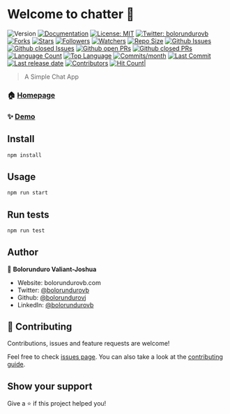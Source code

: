 # Welcome to chatter 👋
![Version](https://img.shields.io/badge/version-1.0.0-blue.svg?cacheSeconds=2592000)
[![Documentation](https://img.shields.io/badge/documentation-yes-brightgreen.svg)](github.com/bolorundurovj)
[![License: MIT](https://img.shields.io/badge/License-MIT-yellow.svg)](#)
[![Twitter: bolorundurovb](https://img.shields.io/twitter/follow/bolorundurovb.svg?style=social)](https://twitter.com/bolorundurovb)
[![Forks](https://img.shields.io/github/forks/bolorundurovj/Chatter?style=flat)](https://github.com/bolorundurovj/Chatter/network/members) [![Stars](https://img.shields.io/github/stars/bolorundurovj/Chatter?style=flat)](https://github.com/bolorundurovj/Chatter/stargazers) [![Followers](https://img.shields.io/github/followers/bolorundurovj?style=flat)](https://github.com/bolorundurovj?tab=followers) [![Watchers](https://img.shields.io/github/watchers/bolorundurovj/Chatter?style=flat)](https://github.com/bolorundurovj/Chatter/watchers)
[![Repo Size](https://img.shields.io/github/repo-size/bolorundurovj/Chatter?style=flat)](https://github.com/bolorundurovj/Chatter) [![Github Issues](https://img.shields.io/github/issues-raw/bolorundurovj/Chatter?style=flat)](https://github.com/bolorundurovj/Chatter/issues) [![Github closed Issues](https://img.shields.io/github/issues-closed/bolorundurovj/Chatter?style=flat)](https://github.com/bolorundurovj/Chatter/issues?q=is%3Aissue+is%3Aclosed) [![Github open PRs](https://img.shields.io/github/issues-pr-raw/bolorundurovj/Chatter?style=flat)](https://github.com/bolorundurovj/Chatter/pulls) [![Github closed PRs](https://img.shields.io/github/issues-pr-closed/bolorundurovj/Chatter?style=flat)](https://github.com/bolorundurovj/Chatter/pulls?q=is%3Apr+is%3Aclosed) [![Language Count](https://img.shields.io/github/languages/count/bolorundurovj/Chatter?style=flat)](https://github.com/bolorundurovj/Chatter) [![Top Language](https://img.shields.io/github/languages/top/bolorundurovj/Chatter?style=flat)](https://github.com/bolorundurovj/Chatter) [![Commits/month](https://img.shields.io/github/commit-activity/m/bolorundurovj/Chatter?style=flat)](https://github.com/bolorundurovj/Chatter/graphs/commit-activity) [![Last Commit](https://img.shields.io/github/last-commit/bolorundurovj/Chatter?style=flat)](https://github.com/bolorundurovj/Chatter/graphs/commit-activity) [![Last release date](https://img.shields.io/github/release-date/bolorundurovj/Chatter?style=flat)](https://github.com/bolorundurovj/Chatter/releases) [![Contributors](https://img.shields.io/github/contributors/bolorundurovj/Chatter?style=flat)](https://github.com/bolorundurovj/Chatter/graphs/contributors) [![Hit Count](http://hits.dwyl.com/bolorundurovj/Chatter.svg?style=flat)](https://github.com/bolorundurovj/Chatter)|

> A Simple Chat App

### 🏠 [Homepage](github.com/bolorundurovj)

### ✨ [Demo](github.com/bolorundurovj)

## Install

```sh
npm install
```

## Usage

```sh
npm run start
```

## Run tests

```sh
npm run test
```

## Author

👤 **Bolorunduro Valiant-Joshua**

* Website: bolorundurovb.com
* Twitter: [@bolorundurovb](https://twitter.com/bolorundurovb)
* Github: [@bolorundurovj](https://github.com/bolorundurovj)
* LinkedIn: [@bolorundurovb](https://linkedin.com/in/bolorundurovb)

## 🤝 Contributing

Contributions, issues and feature requests are welcome!

Feel free to check [issues page](github.com/bolorundurovj). You can also take a look at the [contributing guide](github.com/bolorundurovj).

## Show your support

Give a ⭐️ if this project helped you!

